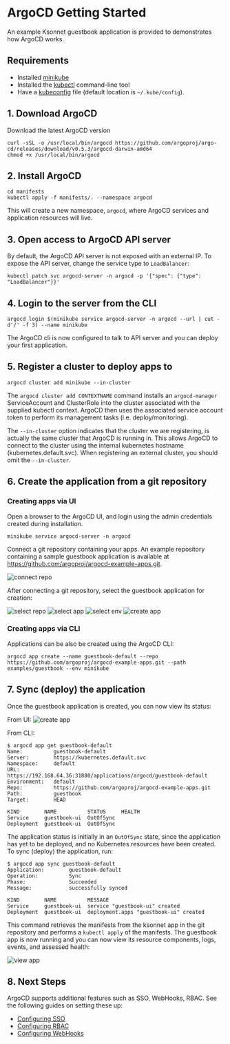 # ArgoCD Getting Started

An example Ksonnet guestbook application is provided to demonstrates how ArgoCD works.

## Requirements
* Installed [minikube](https://github.com/kubernetes/minikube#installation)
* Installed the [kubectl](https://kubernetes.io/docs/tasks/tools/install-kubectl/) command-line tool
* Have a [kubeconfig](https://kubernetes.io/docs/tasks/access-application-cluster/configure-access-multiple-clusters/) file (default location is `~/.kube/config`).

## 1. Download ArgoCD

Download the latest ArgoCD version
```
curl -sSL -o /usr/local/bin/argocd https://github.com/argoproj/argo-cd/releases/download/v0.5.3/argocd-darwin-amd64
chmod +x /usr/local/bin/argocd
```


## 2. Install ArgoCD
```
cd manifests
kubectl apply -f manifests/. --namespace argocd
```
This will create a new namespace, `argocd`, where ArgoCD services and application resources will live.

## 3. Open access to ArgoCD API server

By default, the ArgoCD API server is not exposed with an external IP. To expose the API server,
change the service type to `LoadBalancer`:

```
kubectl patch svc argocd-server -n argocd -p '{"spec": {"type": "LoadBalancer"}}'
```

## 4. Login to the server from the CLI

```
argocd login $(minikube service argocd-server -n argocd --url | cut -d'/' -f 3) --name minikube
```

The ArgoCD cli is now configured to talk to API server and you can deploy your first application.

## 5. Register a cluster to deploy apps to

```
argocd cluster add minikube --in-cluster
```
The `argocd cluster add CONTEXTNAME` command installs an `argocd-manager` ServiceAccount and 
ClusterRole into the cluster associated with the supplied kubectl context. ArgoCD then uses the 
associated service account token to perform its management tasks (i.e. deploy/monitoring).

The `--in-cluster` option indicates that the cluster we are registering, is actually the same 
cluster that ArgoCD is running in. This allows ArgoCD to connect to the cluster using the internal
kubernetes hostname (kubernetes.default.svc). When registering an external cluster, you should omit
the `--in-cluster`.

## 6. Create the application from a git repository

### Creating apps via UI

Open a browser to the ArgoCD UI, and login using the admin credentials created during installation.

```
minikube service argocd-server -n argocd
```

Connect a git repository containing your apps. An example repository containing a sample 
guestbook application is available at https://github.com/argoproj/argocd-example-apps.git.

![connect repo](assets/connect_repo.png)

After connecting a git repository, select the guestbook application for creation:

![select repo](assets/select_repo.png)
![select app](assets/select_app.png)
![select env](assets/select_env.png)
![create app](assets/create_app.png)


### Creating apps via CLI

Applications can be also be created using the ArgoCD CLI:

```
argocd app create --name guestbook-default --repo https://github.com/argoproj/argocd-example-apps.git --path examples/guestbook --env minikube
```

## 7. Sync (deploy) the application

Once the guestbook application is created, you can now view its status:

From UI:
![create app](assets/guestbook-app.png)

From CLI:
```
$ argocd app get guestbook-default
Name:          guestbook-default
Server:        https://kubernetes.default.svc
Namespace:     default
URL:           https://192.168.64.36:31880/applications/argocd/guestbook-default
Environment:   default
Repo:          https://github.com/argoproj/argocd-example-apps.git
Path:          guestbook
Target:        HEAD

KIND        NAME          STATUS     HEALTH
Service     guestbook-ui  OutOfSync
Deployment  guestbook-ui  OutOfSync
```

The application status is initially in an `OutOfSync` state, since the application has yet to be
deployed, and no Kubernetes resources have been created. To sync (deploy) the application, run:

```
$ argocd app sync guestbook-default
Application:        guestbook-default
Operation:          Sync
Phase:              Succeeded
Message:            successfully synced

KIND        NAME          MESSAGE
Service     guestbook-ui  service "guestbook-ui" created
Deployment  guestbook-ui  deployment.apps "guestbook-ui" created
```

This command retrieves the manifests from the ksonnet app in the git repository and performs a 
`kubectl apply` of the manifests. The guestbook app is now running and you can now view its resource
components, logs, events, and assessed health:

![view app](assets/guestbook-tree.png)


## 8. Next Steps

ArgoCD supports additional features such as SSO, WebHooks, RBAC. See the following guides on setting
these up:
* [Configuring SSO](sso.md)
* [Configuring RBAC](rbac.md)
* [Configuring WebHooks](webhook.md)